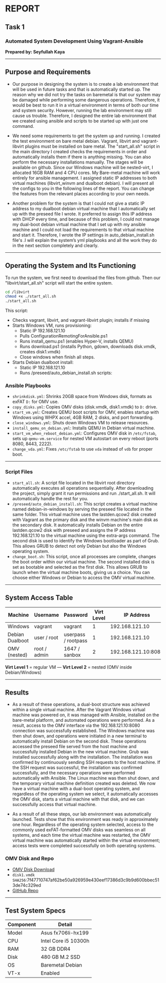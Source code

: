 
# REPORT

## Task 1

### Automated System Development Using Vagrant-Ansible

**Prepared by: Seyfullah Kaya**

---

## Purpose and Requirements

- Our purpose in designing the system is to create a lab environment that will be used in future tasks and that is automatically started up. The reason why we did not try the tasks on baremetal is that our system may be damaged while performing some dangerous operations. Therefore, it would be best to run it in a virtual environment in terms of both our time and system security. However, running the lab environment may still cause us trouble. Therefore, I designed the entire lab environment that we created using ansible and scripts to be started up with just one command.

- We need some requirements to get the system up and running. I created the test environment on bare metal debian. Vagrant, libvirt and vagrant-libvirt plugins must be installed on bare metal. The "start_all.sh" script in the main directory I created checks the requirements in order and automatically installs them if there is anything missing. You can also perform the necessary installations manually. The stages will be available on github. Since our Windows machine will be nested-virt, I allocated 16GB RAM and 4 CPU cores. My Bare-metal machine will work entirely for ansible management. I assigned static IP addresses to both virtual machines (libvirt_winvm and dualboot debian). I will present all the configs to you in the following lines of the report. You can change the features from the relevant places according to your own needs.

 - Another problem for the system is that I could not give a static IP address to my dualboot debian virtual machine that I automatically set up with the preseed file I wrote. It preferred to assign this IP address with DHCP every time, and because of this problem, I could not manage my dual-boot debian virtual machine that I set up with my ansible machine and I could not load the requirements to that virtual machine and start it. Therefore, I wrote the IP settings in auto_debian_install.sh file's .I will explain the system’s yml playbooks and all the work they do in the next section completely and clearly.

---

## Operating the System and Its Functioning

To run the system, we first need to download the files from github. Then our "libvirt/start_all.sh" script will start the entire system.

```bash
cd /libvirt
chmod +x ./start_all.sh
./start_all.sh
```

This script:
- Checks vagrant, libvirt, and vagrant-libvirt plugin; installs if missing
- Starts Windows VM, runs provisioning:
  - Static IP 192.168.121.10
  - Pulls ConfigurationRemotingForAnsible.ps1
  - Runs install_qemu.ps1 (enables Hyper-V, installs QEMU)
  - Runs download.ps1 (installs Python, gdown, downloads disk.vmdk, creates disk1.vmdk)
  - Close windows when finish all steps.
- Starts Debian dualboot install:
  - Static IP 192.168.121.10
  - Runs /preseed/auto_debian_install.sh scripts:

### Ansible Playbooks

- `shrinkdisk.yml`: Shrinks 20GB space from Windows disk, formats as exFAT `D:` for OMV use.
- `copy_disks.yml`: Copies OMV disks (disk.vmdk, disk1.vmdk) to `D:` drive.
- `start_vm.yml`: Creates QEMU boot scripts for OMV, enables startup with Windows using WHPX accel, 4GB RAM, 2 disks, and port forwarding.
- `close_windows.yml`: Shuts down Windows VM to release resources.
- `install_qemu_on_debian.yml`: Installs QEMU in Debian virtual machine.
- `start_vm_when_reboot_debian.yml`: Configures OMV disk in `/etc/fstab`, sets up `qemu-vm.service` for nested VM autostart on every reboot (ports 8080, 8443, 2222).
- `change_vda.yml`: Fixes `/etc/fstab` to use `vda` instead of `vdb` for proper boot.

---  

### Script Files

- `start_all.sh`: A script file located in the libvirt root directory automatically executes all operations sequentially. After downloading the project, simply grant it run permissions and run ./start_all.sh. It will automatically handle the rest for you.
- `/preseed/auto_debian_install.sh`: This script creates a virtual machine named debian-in-windows by serving the preseed file located in the same folder. This virtual machine uses the lastden.qcow2 disk created with Vagrant as the primary disk and the winvm machine's main disk as the secondary disk. It automatically installs Debian on the entire lastden.qcow2 disk with preseed and assigns the IP address 192.168.121.10 to the virtual machine using the extra-args command. The second disk is used to identify the Windows bootloader as part of Grub. This allows GRUB to detect not only Debian but also the Windows operating system.
- `change_boot.sh`: This script, once all processes are complete, changes the boot order within our virtual machine. The second installed disk is set as bootable and selected as the first disk. This allows GRUB to launch when the virtual machine boots, giving us a choice. You can choose either Windows or Debian to access the OMV virtual machine.

---  


## System Access Table

| Machine          | Username        | Password         | Virt Level | IP Address       |
|------------------|------------------|------------------|------------|------------------|
| Windows          | vagrant          | vagrant          | 1          | 192.168.121.10  |
| Debian Dualboot  | user / root      | userpass / rootpass | 1       | 192.168.121.10  |
| OMV (nested)     | root / admin     | 1647 / sanbox    | 2          | 192.168.121.10:8080  |

**Virt Level 1** = regular VM — **Virt Level 2** = nested (OMV inside Debian/Windows)

---

## Results

  - As a result of these operations, a dual-boot structure was achieved within a single virtual machine. After the Vagrant Windows virtual machine was powered on, it was managed with Ansible, installed on the bare-metal platform, and automated operations were performed. As a result, access to the OMV interface via the 192.168.121.10:8080 connection was successfully established. The Windows machine was then shut down, and operations were initiated in a new terminal to automatically install Debian on the second disk. These operations accessed the preseed file served from the host machine and successfully installed Debian in the new virtual machine. Grub was installed successfully along with the installation. The installation was confirmed by continuously sending SSH requests to the host machine. If the SSH request was successful, the installation was confirmed successfully, and the necessary operations were performed automatically with Ansible. The Linux machine was then shut down, and the temporary virtual machine definition created was deleted. We now have a virtual machine with a dual-boot operating system, and regardless of the operating system we select, it automatically accesses the OMV disk, starts a virtual machine with that disk, and we can successfully access that virtual machine.

  - As a result of all these steps, our lab environment was automatically launched. Tests show that this environment was ready in approximately one hour. Regardless of the operating system selected, access to the commonly used exFAT-formatted OMV disks was seamless on all systems, and each time the virtual machine was restarted, the OMV virtual machine was automatically started within the virtual environment; access tests were completed successfully on both operating systems.

### OMV Disk and Repo
- [OMV Disk Download](https://drive.google.com/file/d/1Xf_O8pprBlkvgMcjBodDnoYdFOh6JFC9/view?usp=sharing)
 - `disk1.vmdk SHA256`:7f47710747af62be50a926959e430eef17386d3c9b9d600bbec513de74c329ed   
- [GitHub Repo](https://github.com/ReqwerT/labfortasks/tree/main)

---

## Test System Specs

| Component     | Detail                 |
|---------------|------------------------|
| Model         | Asus fx706li-hx199     |
| CPU           | Intel Core i5 10300h   |
| RAM           | 32 GB DDR4             |
| Disk          | 480 GB M.2 SSD         |
| OS            | Baremetal Debian       |
| VT-x          | Enabled                |
